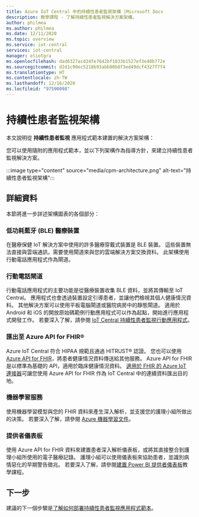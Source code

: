 ```yaml
---
title: Azure IoT Central 中的持續性患者監視架構 |Microsoft Docs
description: 教學課程 - 了解持續性患者監視解決方案架構。
author: philmea
ms.author: philmea
ms.date: 12/11/2020
ms.topic: overview
ms.service: iot-central
services: iot-central
manager: eliotgra
ms.openlocfilehash: dad6327acd24fe7642bf1033b1527ef3e40b772e
ms.sourcegitcommit: d2d1c90ec5218b93abb80b8f3ed49dcf4327f7f4
ms.translationtype: HT
ms.contentlocale: zh-TW
ms.lasthandoff: 12/16/2020
ms.locfileid: "97590098"
---
```

# <a name="continuous-patient-monitoring-architecture"></a>持續性患者監視架構

本文說明從 **持續性患者監視** 應用程式範本建置的解決方案架構：

您可以使用隨附的應用程式範本，並以下列架構作為指導方針，來建立持續性患者監視解決方案。

:::image type="content" source="media/cpm-architecture.png" alt-text="持續性患者監視架構":::

## <a name="details"></a>詳細資料

本節將進一步詳述架構圖表的各個部分：

### <a name="bluetooth-low-energy-ble-medical-devices"></a>低功耗藍牙 (BLE) 醫療裝置

在醫療保健 IoT 解決方案中使用的許多醫療穿戴式裝置是 BLE 裝置。 這些裝置無法直接與雲端通訊，需要使用閘道來與您的雲端解決方案交換資料。 此架構使用行動電話應用程式作為閘道。

### <a name="mobile-phone-gateway"></a>行動電話閘道

行動電話應用程式的主要功能是從醫療裝置收集 BLE 資料，並將其傳輸至 IoT Central。 應用程式也會透過裝置設定引導患者，並讓他們檢視其個人健康情況資料。 其他解決方案可以使用平板電腦閘道或醫院病房中的靜態閘道。 適用於 Android 和 iOS 的開放原始碼範例行動應用程式可以作為起點，開始進行應用程式開發工作。 若要深入了解，請參閱 [IoT Central 持續性患者監視行動應用程式](/samples/iot-for-all/iotc-cpm-sample/iotc-cpm-sample/)。

### <a name="export-to-azure-api-for-fhirreg"></a>匯出至 Azure API for FHIR&reg;

Azure IoT Central 符合 HIPAA 規範且通過 HITRUST&reg; 認證。 您也可以使用 [Azure API for FHIR](../../healthcare-apis/overview.md)，將患者健康情況資料傳送給其他服務。 Azure API for FHIR 是以標準為基礎的 API，適用於臨床健康情況資料。 [適用於 FHIR 的 Azure IoT 連接器](../../healthcare-apis/iot-fhir-portal-quickstart.md)可讓您使用 Azure API for FHIR 作為 IoT Central 中的連續資料匯出目的地。

### <a name="machine-learning"></a>機器學習服務

使用機器學習模型與您的 FHIR 資料來產生深入解析，並支援您的護理小組所做出的決策。 若要深入了解，請參閱 [Azure 機器學習文件](../../machine-learning/index.yml)。

### <a name="provider-dashboard"></a>提供者儀表板

使用 Azure API for FHIR 資料來建置患者深入解析儀表板，或將其直接整合到護理小組所使用的電子醫療記錄。 護理小組可以使用儀表板來協助患者，並識別病情惡化的早期警告徵兆。 若要深入了解，請參閱[建置 Power BI 提供者儀表板](howto-health-data-triage.md)教學課程。

## <a name="next-steps"></a>下一步

建議的下一個步驟是[了解如何部署持續性患者監視應用程式範本](tutorial-continuous-patient-monitoring.md)。